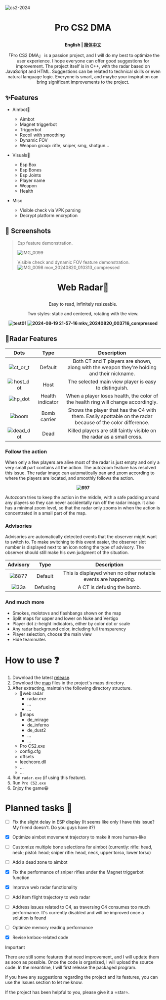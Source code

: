 ![cs2-2024](https://github.com/user-attachments/assets/afbeb13e-1f2f-4a98-a77a-fb0f42a3ecf7)
# <p align="center">Pro CS2 DMA</p>

**<p align="center">English | [简体中文](https://github.com/Enoouo/Pro-CS2_DMA/blob/main/README.cn.md)</p>**


<p align="center">「Pro CS2 DMA」 is a passion project, and I will do my best to optimize the user experience. I hope everyone can offer good suggestions for improvement. The project itself is in C++, with the radar based on JavaScript and HTML. Suggestions can be related to technical skills or even natural language logic. Everyone is smart, and maybe your inspiration can bring significant improvements to the project.</p>

## ✨Features 
+ Aimbot🔫
  - Aimbot
  - Magnet triggerbot
  - Triggerbot
  - Recoil with smoothing
  - Dynamic FOV
  - Weapon group: rifle, sniper, smg, shotgun...

+ Visuals👀
  - Esp Box
  - Esp Bones
  - Esp Joints 
  - Player name                            
  - Weapon
  - Health
 
+ Misc
  - Visible check via VPK parsing
  - Decrypt platform encryption
 
## 🧩 Screenshots
> Esp feature demonstration.
> 
> ![IMG_0099](https://github.com/user-attachments/assets/1435dd2c-3a5a-4ada-9087-b775c1a02091)
> 
> Visible check and dynamic FOV feature demonstration.
> ![IMG_0098 mov_20240820_010313_compressed](https://github.com/user-attachments/assets/54c6202b-45c7-40da-a8a5-36d68993c030)
> 



                              

 

# <p align="center">Web Radar🧭</p>
<p align="center">Easy to read, infinitely resizeable.</p>
<p align="center">Two styles: static and centered, rotating with the view.</p>

**<p align="center">![test01](https://github.com/user-attachments/assets/3fddaf8a-29c0-4bdb-abe3-07eef1d42a88)      ![2024-08-19 21-57-16 mkv_20240820_003716_compressed](https://github.com/user-attachments/assets/16092ecd-3e24-45c0-9f0b-13dccefbc817)</p>**

## 🎉Radar Features
|     Dots    |   Type   |     Description     |
|  :---:       |   :---:  |         :---:       |
|  ![ct_or_t](https://github.com/user-attachments/assets/173d2ba2-eae1-4ba7-8e80-11e5d85e137b)| Default     | Both CT and T players are shown, along with the weapon they're holding and their nickname.    |
|  ![host_dot](https://github.com/user-attachments/assets/98a2df8b-3722-49b0-b36d-c5a38267a245)| Host       | The selected main view player is easy to distinguish.      |
|  ![hp_dot](https://github.com/user-attachments/assets/95df1103-a9cb-48ae-8eeb-f1e8cdea3132)| Health indicator  | When a player loses health, the color of the health ring will change accordingly.      |
|  ![boom](https://github.com/user-attachments/assets/718e966d-aaee-443e-bc70-05e1a18f0689)| Bomb carrier  | Shows the player that has the C4 with them. Easily spottable on the radar because of the color difference.      |
|  ![dead_dot](https://github.com/user-attachments/assets/fcaa4f10-0b0c-41db-bedb-9d9b2aca9869)| Dead  | Killed players are still faintly visible on the radar as a small cross.      |

### Follow the action  

When only a few players are alive most of the radar is just empty and only a very small part contains all the action. The autozoom feature has resolved this issue. The radar image can automatically pan and zoom according to where the players are located, and smoothly follows the action.
  **<p align="center">![697](https://github.com/user-attachments/assets/28a271a4-d1ce-4516-ac13-740db8efcab0)</p>** 
Autozoom tries to keep the action in the middle, with a safe padding around any players so they can never accidentally run off the radar image. it also has a minimal zoom level, so that the radar only zooms in when the action is concentrated in a small part of the map.  

  


### Advisories

  Advisories are automatically detected events that the observer might want to switch to. To make switching to this event easier, the observer slot number is displayed next to an icon noting the type of advisory. The observer should still make his own judgment of the situation.  

|     Advisory    |   Type   |     Description     |
|  :---:       |   :---:  |         :---:       |
|  ![6877](https://github.com/user-attachments/assets/0ea14f54-aa51-40f4-8137-e03e4e9f22ce)| Default     | This is displayed when no other notable events are happening.    |
|  ![33a](https://github.com/user-attachments/assets/b733d1ea-91d3-46a4-acf3-715ed114b164)| Defusing      | A CT is defusing the bomb.      |  



### And much more
  + Smokes, molotovs and flashbangs shown on the map
  + Split maps for upper and lower on Nuke and Vertigo 
  + Player dot z-height indicators, either by color dot or scale
  + Any radar background color, including full transparency
  + Player selection, choose the main view
  + Hide teammates



# How to use ❓

  1. Download the latest [release](https://github.com/Enoouo/Pro-CS2_DMA/releases).
  2. Download the [map](https://github.com/Enoouo/Pro-CS2_DMA/tree/main/maps) files in the project's maps directory.
  3. After extracting, maintain the following directory structure.
     - 📁web radar
       - radar.exe
       - ...
       - ...
     - 📁maps
        - de_mirage
        - de_inferno
        - de_dust2
        - ...
        - ...
     - Pro CS2.exe
     - config.cfg
     - offsets
     - leechcore.dll
     - ...
     - ...
  4. Run `radar.exe` (if using this feature).
  5. Run `Pro CS2.exe`
  6. Enjoy the game😀


# Planned tasks 📑  

  - [ ] Fix the slight delay in ESP display (It seems like only I have this issue? My friend doesn't. Do you guys have it?)
  - [x] Optimize aimbot movement trajectory to make it more human-like
  - [ ] Customize multiple bone selections for aimbot (currently: rifle: head, neck; pistol: head; sniper rifle: head, neck, upper torso, lower torso)
  - [ ] Add a dead zone to aimbot
  - [x] Fix the performance of sniper rifles under the Magnet triggerbot function
  - [x] Improve web radar functionality
  - [ ] Add item flight trajectory to web radar
  - [ ] Address issues related to C4, as traversing C4 consumes too much performance. It's currently disabled and will be improved once a solution is found
  - [ ] Optimize memory reading performance
  - [x] Revise kmbox-related code

    

    

> [!IMPORTANT]
> There are still some features that need improvement, and I will update them as soon as possible. Once the code is organized, I will upload the source code. In the meantime, I will first release the packaged program. 

If you have any suggestions regarding the project and its features, you can use the Issues section to let me know. 

If the project has been helpful to you, please give it a ⭐star⭐.




